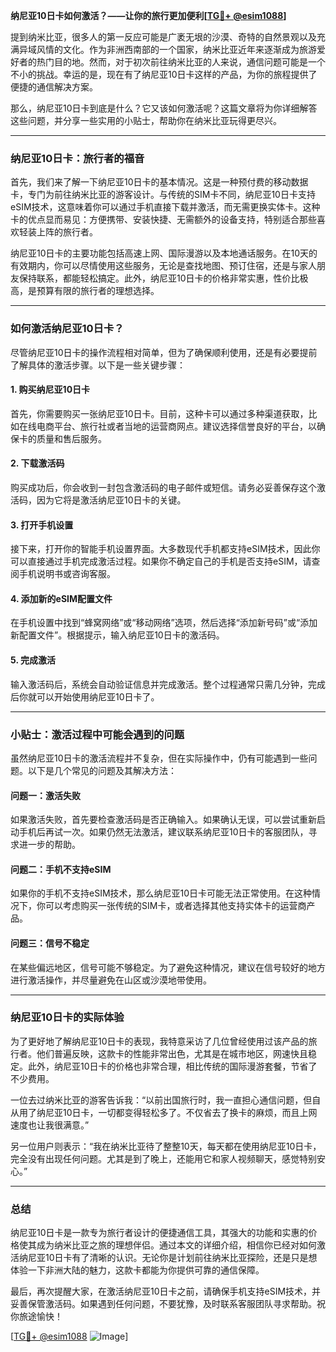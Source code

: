 **纳尼亚10日卡如何激活？——让你的旅行更加便利[[TG💪+ @esim1088](https://t.me/s/esim1088)]**

提到纳米比亚，很多人的第一反应可能是广袤无垠的沙漠、奇特的自然景观以及充满异域风情的文化。作为非洲西南部的一个国家，纳米比亚近年来逐渐成为旅游爱好者的热门目的地。然而，对于初次前往纳米比亚的人来说，通信问题可能是一个不小的挑战。幸运的是，现在有了纳尼亚10日卡这样的产品，为你的旅程提供了便捷的通信解决方案。

那么，纳尼亚10日卡到底是什么？它又该如何激活呢？这篇文章将为你详细解答这些问题，并分享一些实用的小贴士，帮助你在纳米比亚玩得更尽兴。

---

### 纳尼亚10日卡：旅行者的福音

首先，我们来了解一下纳尼亚10日卡的基本情况。这是一种预付费的移动数据卡，专门为前往纳米比亚的游客设计。与传统的SIM卡不同，纳尼亚10日卡支持eSIM技术，这意味着你可以通过手机直接下载并激活，而无需更换实体卡。这种卡的优点显而易见：方便携带、安装快捷、无需额外的设备支持，特别适合那些喜欢轻装上阵的旅行者。

纳尼亚10日卡的主要功能包括高速上网、国际漫游以及本地通话服务。在10天的有效期内，你可以尽情使用这些服务，无论是查找地图、预订住宿，还是与家人朋友保持联系，都能轻松搞定。此外，纳尼亚10日卡的价格非常实惠，性价比极高，是预算有限的旅行者的理想选择。

---

### 如何激活纳尼亚10日卡？

尽管纳尼亚10日卡的操作流程相对简单，但为了确保顺利使用，还是有必要提前了解具体的激活步骤。以下是一些关键步骤：

#### **1. 购买纳尼亚10日卡**
首先，你需要购买一张纳尼亚10日卡。目前，这种卡可以通过多种渠道获取，比如在线电商平台、旅行社或者当地的运营商网点。建议选择信誉良好的平台，以确保卡的质量和售后服务。

#### **2. 下载激活码**
购买成功后，你会收到一封包含激活码的电子邮件或短信。请务必妥善保存这个激活码，因为它将是激活纳尼亚10日卡的关键。

#### **3. 打开手机设置**
接下来，打开你的智能手机设置界面。大多数现代手机都支持eSIM技术，因此你可以直接通过手机完成激活过程。如果你不确定自己的手机是否支持eSIM，请查阅手机说明书或咨询客服。

#### **4. 添加新的eSIM配置文件**
在手机设置中找到“蜂窝网络”或“移动网络”选项，然后选择“添加新号码”或“添加新配置文件”。根据提示，输入纳尼亚10日卡的激活码。

#### **5. 完成激活**
输入激活码后，系统会自动验证信息并完成激活。整个过程通常只需几分钟，完成后你就可以开始使用纳尼亚10日卡了。

---

### 小贴士：激活过程中可能会遇到的问题

虽然纳尼亚10日卡的激活流程并不复杂，但在实际操作中，仍有可能遇到一些问题。以下是几个常见的问题及其解决方法：

#### **问题一：激活失败**
如果激活失败，首先要检查激活码是否正确输入。如果确认无误，可以尝试重新启动手机后再试一次。如果仍然无法激活，建议联系纳尼亚10日卡的客服团队，寻求进一步的帮助。

#### **问题二：手机不支持eSIM**
如果你的手机不支持eSIM技术，那么纳尼亚10日卡可能无法正常使用。在这种情况下，你可以考虑购买一张传统的SIM卡，或者选择其他支持实体卡的运营商产品。

#### **问题三：信号不稳定**
在某些偏远地区，信号可能不够稳定。为了避免这种情况，建议在信号较好的地方进行激活操作，并尽量避免在山区或沙漠地带使用。

---

### 纳尼亚10日卡的实际体验

为了更好地了解纳尼亚10日卡的表现，我特意采访了几位曾经使用过该产品的旅行者。他们普遍反映，这款卡的性能非常出色，尤其是在城市地区，网速快且稳定。此外，纳尼亚10日卡的价格也非常合理，相比传统的国际漫游套餐，节省了不少费用。

一位去过纳米比亚的游客告诉我：“以前出国旅行时，我一直担心通信问题，但自从用了纳尼亚10日卡，一切都变得轻松多了。不仅省去了换卡的麻烦，而且上网速度也让我很满意。”

另一位用户则表示：“我在纳米比亚待了整整10天，每天都在使用纳尼亚10日卡，完全没有出现任何问题。尤其是到了晚上，还能用它和家人视频聊天，感觉特别安心。”

---

### 总结

纳尼亚10日卡是一款专为旅行者设计的便捷通信工具，其强大的功能和实惠的价格使其成为纳米比亚之旅的理想伴侣。通过本文的详细介绍，相信你已经对如何激活纳尼亚10日卡有了清晰的认识。无论你是计划前往纳米比亚探险，还是只是想体验一下非洲大陆的魅力，这款卡都能为你提供可靠的通信保障。

最后，再次提醒大家，在激活纳尼亚10日卡之前，请确保手机支持eSIM技术，并妥善保管激活码。如果遇到任何问题，不要犹豫，及时联系客服团队寻求帮助。祝你旅途愉快！

[[TG💪+ @esim1088](https://t.me/s/esim1088) ![Image](https://i.postimg.cc/4NQfJmqS/Snipaste-2025-05-13-00-14-12.png)]